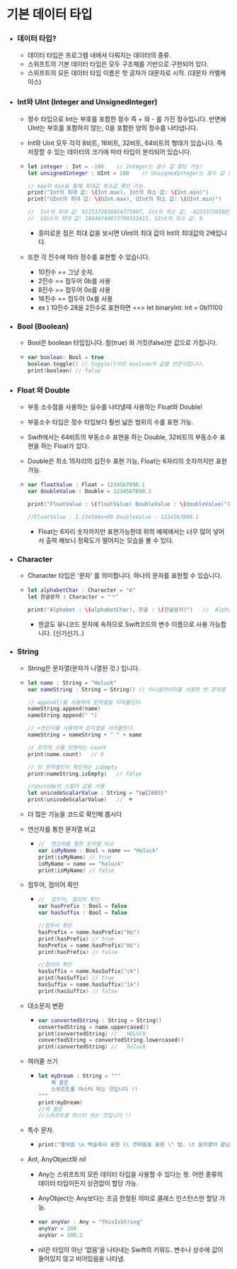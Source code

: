 # 기본 데이터 타입

- ### 데이터 타입?

  - 데이터 타입은 프로그램 내에서 다뤄지는 데이터의 종류.
  - 스위프트의 기본 데이터 타입은 모두 구조체를 기반으로 구현되어 있다.
  - 스위프트의 모든 데이터 타입 이름은 첫 글자가 대문자로 시작. (대문자 카멜케이스)

- ### Int와 UInt (Integer and UnsignedInteger)

  - 정수 타입으로 Int는 부호를 포함한 정수 즉 + 와 - 를 가진 정수입니다. 반면에 UInt는 부호를 포함하지 않는, 0을 포함한 양의 정수를 나타냅니다. 

  - Int와 Uint 모두 각각 8비트, 16비트, 32비트, 64비트의 형태가 있습니다. 즉 저장할 수 있는 데이터의 크기에 따라 타입이 분리되어 있습니다.

  - ```swift
    let integer : Int = -100    // Integer는 음수 값 할당 가능!
    let unsignedInteger : UInt = 100    // UnsignedInteger는 음수 값 할당 불가능!
    
    // max와 min을 통해 최대값 최소값 확인 가능.
    print("Int의 최대 값: \(Int.max), Int의 최소 값: \(Int.min)") 
    print("UInt의 최대 값: \(UInt.max), UInt의 최소 값: \(UInt.min)")
    
    //  Int의 최대 값: 9223372036854775807, Int의 최소 값: -9223372036854775808
    //  UInt의 최대 값: 18446744073709551615, UInt의 최소 값: 0
    
    ```

    - 흥미로운 점은 최대 값을 보시면 UInt의 최대 값이 Int의 최대값의 2배입니다.

  - 또한 각 진수에 따라 정수를 표현할 수 있습니다.

    - 10진수 == 그냥 숫자.
    - 2진수 == 접두어 0b를 사용
    - 8진수 == 접두어 0o를 사용
    - 16진수 == 접두어 0x를 사용
    - ex ) 10진수 28을 2진수로 표현하면 ==> let binaryInt: Int = 0b11100

- ### Bool (Boolean)

  - Bool은 boolean 타입입니다. 참(true) 와 거짓(false)만 값으로 가집니다.

  - ```swift
    var boolean: Bool = true
    boolean.toggle() // toggle()이란 boolean의 값을 반전시킵니다.
    print(boolean) // false
    ```

- ### Float 와 Double

  - 부동 소수점을 사용하는 실수를 나타낼때 사용하는 Float와 Double!

  - 부동소수 타입은 정수 타입보다 훨씬 넓은 범위의 수를 표현 가능.

  - Swift에서는 64비트의 부동소수 표현을 하는 Double, 32비트의 부동소수 표현을 하는 Float가 있다.

  - Double은 최소 15자리의 십진수 표현 가능, Float는 6자리의 숫자까지만 표현 가능.

  - ```swift
    var floatValue : Float = 1234567890.1
    var doubleValue : Double = 1234567890.1
    
    print("FloatValue : \(floatValue) DoubleValue : \(doubleValue)")
    
    //FloatValue : 1.234568e+09 DoubleValue : 1234567890.1
    ```

    - Float는 6자리 숫자까지만 표현가능한데 위의 예제에서는 너무 많이 넣어서 출력 해보니 정확도가 떨어지는 모습을 볼 수 있다.

- ### Character

  - Character 타입은 '문자' 를 의미합니다. 하나의 문자를 표현할 수 있습니다.

  - ```swift
    let alphabetChar : Character = "A"
    let 한글문자 : Character = "ㄱ"
    
    print("Alphabet : \(alphabetChar), 한글 : \(한글문자)")   //  Alphabet : A, 한글 : ㄱ
    ```

    - 한글도 유니코드 문자에 속하므로 Swift코드의 변수 이름으로 사용 가능합니다. (신기신기..)

- ### String

  - String은 문자열(문자가 나열된 것.) 입니다. 

  - ```swift
    let name : String = "Holuck"
    var nameString : String = String() // 이니셜라이저를 사용한 빈 문자열 생성
    
    // append()를 사용하여 문자열을 이어붙인다.
    nameString.append(name)
    nameString.append(" ")
    
    // +연산자를 사용하여 문자열을 이어붙인다.
    nameString = nameString + " " + name
    
    // 문자의 수를 반환하는 count
    print(name.count)   // 6
    
    // 빈 문자열인지 확인하는 isEmpty
    print(nameString.isEmpty)   // false
    
    //Unicode의 스칼라 값을 사용
    let unicodeScalarValue : String = "\u{2665}"
    print(unicodeScalarValue)   //  ♥
    ```

  - 더 많은 기능을 코드로 확인해 봅시다

  - 연산자를 통한 문자열 비교

    - ```swift
      //  연산자를 통한 문자열 비교
      var isMyName : Bool = name == "Holuck"
      print(isMyName) // true
      isMyName = name == "holuck"
      print(isMyName) // false
      ```

  - 접두어, 접미어 확인

    - ```swift
      //  접두어, 접미어 확인
      var hasPrefix : Bool = false
      var hasSuffix : Bool = false
      
      //접두어 확인
      hasPrefix = name.hasPrefix("Ho")
      print(hasPrefix) // true
      hasPrefix = name.hasPrefix("Hi")
      print(hasPrefix) // false
      
      //접미어 확인
      hasSuffix = name.hasSuffix("ck")
      print(hasSuffix) // true
      hasSuffix = name.hasSuffix("lk")
      print(hasSuffix) // false
      ```

  - 대소문자 변환

    - ```swift
      var convertedString : String = String()
      convertedString = name.uppercased()
      print(convertedString) //   HOLUCK
      convertedString = convertedString.lowercased()
      print(convertedString) //   holuck
      ```

  - 여러줄 쓰기

    - ```swift
      let myDream : String = """
          제 꿈은
          스위프트를 마스터 하는 것입니다 !!
      """
      print(myDream)
      //제 꿈은
      //스위프트를 마스터 하는 것입니다 !!
      ```

  - 특수 문자.

    - ```swift
      print("줄바꿈 \n 백슬래시 표현 \\ 큰따옴표 표현 \" 탭. \t 문자열이 끝났음을 알리는 \0")
      ```

  - Ant, AnyObject와 nil

    - Any는 스위프트의 모든 데이터 타입을 사용할 수 있다는 뜻. 어떤 종류의 데이터 타입이든지 상관없이 할당 가능.

    - AnyObject는 Any보다는 조금 한정된 의미로 클래스 인스턴스만 할당 가능.

    - ```swift
      var anyVar : Any = "thisIsString"
      anyVar = 100
      anyVar = 100.2
      ```

    - nil은 타입이 아닌 '없음'을 나타내는 Swift의 키워드. 변수나 상수에 값이 들어있지 않고 비어있음을 나타냄.


